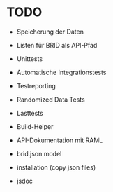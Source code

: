 # TODO
* Speicherung der Daten

* Listen für BRID als API-Pfad
* Unittests
* Automatische Integrationstests
* Testreporting
* Randomized Data Tests
* Lasttests
* Build-Helper
* API-Dokumentation mit RAML
* brid.json model

* installation (copy json files)

* jsdoc
